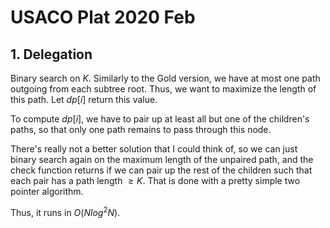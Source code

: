 # USACO Plat 2020 Feb

## 1. Delegation
Binary search on $K$. Similarly to the Gold version, we have at most one path outgoing from each subtree root. Thus, we want to maximize the length of this path. Let $dp[i]$ return this value.

To compute $dp[i]$, we have to pair up at least all but one of the children's paths, so that only one path remains to pass through this node. 

There's really not a better solution that I could think of, so we can just binary search again on the maximum length of the unpaired path, and the check function returns if we can pair up the rest of the children such that each pair has a path length $\ge{K}$. That is done with a pretty simple two pointer algorithm.

Thus, it runs in $O(Nlog^2N)$.